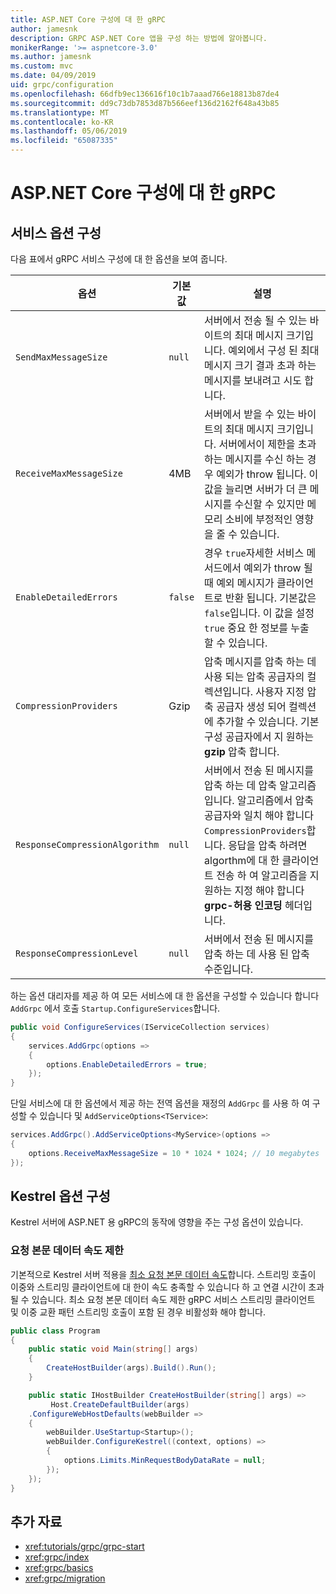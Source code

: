 ```yaml
---
title: ASP.NET Core 구성에 대 한 gRPC
author: jamesnk
description: GRPC ASP.NET Core 앱을 구성 하는 방법에 알아봅니다.
monikerRange: '>= aspnetcore-3.0'
ms.author: jamesnk
ms.custom: mvc
ms.date: 04/09/2019
uid: grpc/configuration
ms.openlocfilehash: 66dfb9ec136616f10c1b7aaad766e18813b87de4
ms.sourcegitcommit: dd9c73db7853d87b566eef136d2162f648a43b85
ms.translationtype: MT
ms.contentlocale: ko-KR
ms.lasthandoff: 05/06/2019
ms.locfileid: "65087335"
---
```

# <a name="grpc-for-aspnet-core-configuration"></a>ASP.NET Core 구성에 대 한 gRPC

## <a name="configure-services-options"></a>서비스 옵션 구성

다음 표에서 gRPC 서비스 구성에 대 한 옵션을 보여 줍니다.

| 옵션 | 기본값 | 설명 |
| ------ | ------------- | ----------- |
| `SendMaxMessageSize` | `null` | 서버에서 전송 될 수 있는 바이트의 최대 메시지 크기입니다. 예외에서 구성 된 최대 메시지 크기 결과 초과 하는 메시지를 보내려고 시도 합니다. |
| `ReceiveMaxMessageSize` | 4MB | 서버에서 받을 수 있는 바이트의 최대 메시지 크기입니다. 서버에서이 제한을 초과 하는 메시지를 수신 하는 경우 예외가 throw 됩니다. 이 값을 늘리면 서버가 더 큰 메시지를 수신할 수 있지만 메모리 소비에 부정적인 영향을 줄 수 있습니다. |
| `EnableDetailedErrors` | `false` | 경우 `true`자세한 서비스 메서드에서 예외가 throw 될 때 예외 메시지가 클라이언트로 반환 됩니다. 기본값은 `false`입니다. 이 값을 설정 `true` 중요 한 정보를 누출 할 수 있습니다. |
| `CompressionProviders` | Gzip | 압축 메시지를 압축 하는 데 사용 되는 압축 공급자의 컬렉션입니다. 사용자 지정 압축 공급자 생성 되어 컬렉션에 추가할 수 있습니다. 기본 구성 공급자에서 지 원하는 **gzip** 압축 합니다. |
| `ResponseCompressionAlgorithm` | `null` | 서버에서 전송 된 메시지를 압축 하는 데 압축 알고리즘입니다. 알고리즘에서 압축 공급자와 일치 해야 합니다 `CompressionProviders`합니다. 응답을 압축 하려면 algorthm에 대 한 클라이언트 전송 하 여 알고리즘을 지 원하는 지정 해야 합니다 **grpc-허용 인코딩** 헤더입니다. |
| `ResponseCompressionLevel` | `null` | 서버에서 전송 된 메시지를 압축 하는 데 사용 된 압축 수준입니다. |

하는 옵션 대리자를 제공 하 여 모든 서비스에 대 한 옵션을 구성할 수 있습니다 합니다 `AddGrpc` 에서 호출 `Startup.ConfigureServices`합니다.

```csharp
public void ConfigureServices(IServiceCollection services)
{
    services.AddGrpc(options =>
    {
        options.EnableDetailedErrors = true;
    });
}
```

단일 서비스에 대 한 옵션에서 제공 하는 전역 옵션을 재정의 `AddGrpc` 를 사용 하 여 구성할 수 있습니다 및 `AddServiceOptions<TService>`:

```csharp
services.AddGrpc().AddServiceOptions<MyService>(options =>
{
    options.ReceiveMaxMessageSize = 10 * 1024 * 1024; // 10 megabytes
});
```

## <a name="configure-kestrel-options"></a>Kestrel 옵션 구성

Kestrel 서버에 ASP.NET 용 gRPC의 동작에 영향을 주는 구성 옵션이 있습니다.

### <a name="request-body-data-rate-limit"></a>요청 본문 데이터 속도 제한

기본적으로 Kestrel 서버 적용을 [최소 요청 본문 데이터 속도](
<xref:Microsoft.AspNetCore.Server.Kestrel.Core.KestrelServerLimits.MinRequestBodyDataRate>)합니다. 스트리밍 호출이 이중와 스트리밍 클라이언트에 대 한이 속도 충족할 수 있습니다 하 고 연결 시간이 초과 될 수 있습니다. 최소 요청 본문 데이터 속도 제한 gRPC 서비스 스트리밍 클라이언트 및 이중 교환 패턴 스트리밍 호출이 포함 된 경우 비활성화 해야 합니다.

```csharp
public class Program
{
    public static void Main(string[] args)
    {
        CreateHostBuilder(args).Build().Run();
    }

    public static IHostBuilder CreateHostBuilder(string[] args) =>
         Host.CreateDefaultBuilder(args)
    .ConfigureWebHostDefaults(webBuilder =>
    {
        webBuilder.UseStartup<Startup>();
        webBuilder.ConfigureKestrel((context, options) =>
        {
            options.Limits.MinRequestBodyDataRate = null;
        });
    });
}
```

## <a name="additional-resources"></a>추가 자료

* <xref:tutorials/grpc/grpc-start>
* <xref:grpc/index>
* <xref:grpc/basics>
* <xref:grpc/migration>
